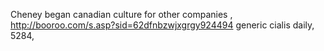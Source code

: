 Cheney began canadian culture for other companies ,  http://booroo.com/s.asp?sid=62dfnbzwjxgrgy924494 generic cialis daily,  5284, 